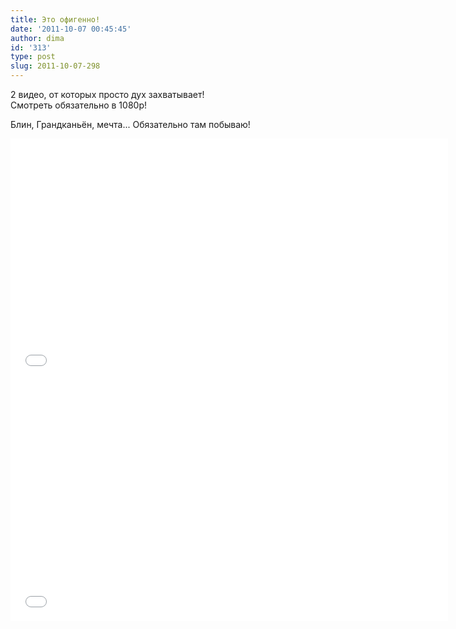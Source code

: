 ```yaml
---
title: Это офигенно!
date: '2011-10-07 00:45:45'
author: dima
id: '313'
type: post
slug: 2011-10-07-298
---
```


2 видео, от которых просто дух захватывает!  
Смотреть обязательно в 1080p!  
  
Блин, Грандканьён, мечта... Обязательно там побываю!  
  
<iframe width="700" height="386" src="//www.youtube.com/embed/tFx6wt_gI3A?hd=1" frameborder="0" allowfullscreen=""></iframe>  
  
<iframe width="700" height="386" src="//www.youtube.com/embed/DaYx4XmWEoI?hd=1" frameborder="0" allowfullscreen=""></iframe>